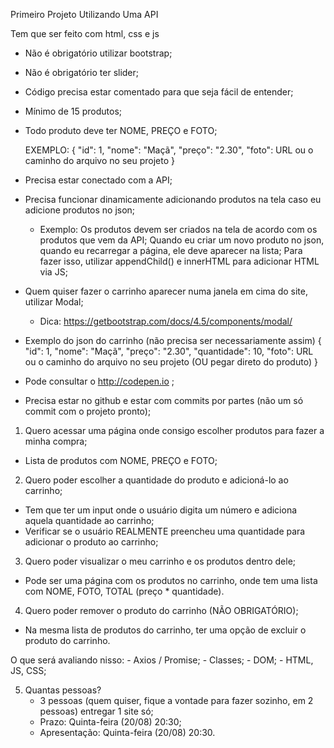 Primeiro Projeto Utilizando Uma API

Tem que ser feito com html, css e js

- Não é obrigatório utilizar bootstrap;
- Não é obrigatório ter slider;
- Código precisa estar comentado para que seja fácil de entender;
- Mínimo de 15 produtos;
- Todo produto deve ter NOME, PREÇO e FOTO;

  EXEMPLO: 
  {
    "id": 1,
    "nome": "Maçã",
    "preço": "2.30",
    "foto": URL ou o caminho do arquivo no seu projeto
  }

- Precisa estar conectado com a API;
- Precisa funcionar dinamicamente adicionando produtos na tela caso eu adicione produtos no json;
  - Exemplo: Os produtos devem ser criados na tela de acordo com os produtos que vem da API;
             Quando eu criar um novo produto no json, quando eu recarregar a página, ele deve aparecer na lista;
             Para fazer isso, utilizar appendChild() e innerHTML para adicionar HTML via JS;
- Quem quiser fazer o carrinho aparecer numa janela em cima do site, utilizar Modal;
    - Dica: https://getbootstrap.com/docs/4.5/components/modal/ 

- Exemplo do json do carrinho (não precisa ser necessariamente assim)
  {
    "id": 1,
    "nome": "Maçã",
    "preço": "2.30",
    "quantidade": 10,
    "foto": URL ou o caminho do arquivo no seu projeto (OU pegar direto do produto)
  }

- Pode consultar o http://codepen.io ;
- Precisa estar no github e estar com commits por partes (não um só commit com o projeto pronto);

1. Quero acessar uma página onde consigo escolher produtos para fazer a minha compra;
  - Lista de produtos com NOME, PREÇO e FOTO;

2. Quero poder escolher a quantidade do produto e adicioná-lo ao carrinho;
  - Tem que ter um input onde o usuário digita um número e adiciona aquela quantidade ao carrinho;
  - Verificar se o usuário REALMENTE preencheu uma quantidade para adicionar o produto ao carrinho;

3. Quero poder visualizar o meu carrinho e os produtos dentro dele;
  - Pode ser uma página com os produtos no carrinho,
    onde tem uma lista com NOME, FOTO, TOTAL (preço * quantidade).

4. Quero poder remover o produto do carrinho (NÃO OBRIGATÓRIO);
  - Na mesma lista de produtos do carrinho, ter uma opção de excluir o produto do carrinho.

O que será avaliando nisso:
    - Axios / Promise;
    - Classes;
    - DOM;
    - HTML, JS, CSS;

5. Quantas pessoas?
    - 3 pessoas (quem quiser, fique a vontade para fazer sozinho, em 2 pessoas) entregar 1 site só;
    - Prazo: Quinta-feira (20/08) 20:30;
    - Apresentação: Quinta-feira (20/08) 20:30.
    